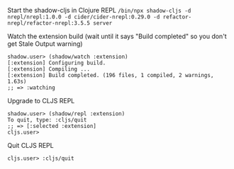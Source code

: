 Start the shadow-cljs in Clojure REPL
`/bin/npx shadow-cljs -d nrepl/nrepl:1.0.0 -d cider/cider-nrepl:0.29.0 -d refactor-nrepl/refactor-nrepl:3.5.5 server`

Watch the extension build (wait until it says "Build completed" so you don't get Stale Output warning)

```
shadow.user> (shadow/watch :extension)
[:extension] Configuring build.
[:extension] Compiling ...
[:extension] Build completed. (196 files, 1 compiled, 2 warnings, 1.63s)
;; => :watching
```


Upgrade to CLJS REPL

```
shadow.user> (shadow/repl :extension)
To quit, type: :cljs/quit
;; => [:selected :extension]
cljs.user> 
```

Quit CLJS REPL

```
cljs.user> :cljs/quit
```

